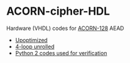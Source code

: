 # ACORN-cipher-HDL
Hardware (VHDL) codes for [ACORN-128](https://competitions.cr.yp.to/round2/acornv2.pdf) AEAD
- [Upoptimized](./acorn_unopti_vhdl/)
- [4-loop unrolled](./acorn_4_unrolled_vhdl/)
- [Python 2 codes used for verification](./acornv_testing_codes_py/)